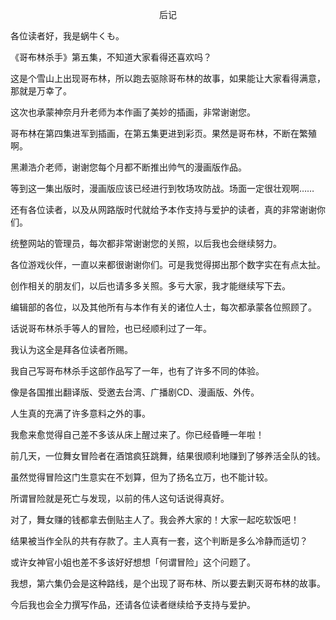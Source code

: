 <p align="center">后记</p>

各位读者好，我是蜗牛くも。

《哥布林杀手》第五集，不知道大家看得还喜欢吗？

这是个雪山上出现哥布林，所以跑去驱除哥布林的故事，如果能让大家看得满意，那就是万幸了。

这次也承蒙神奈月升老师为本作画了美妙的插画，非常谢谢您。

哥布林在第四集进军到插画，在第五集更进到彩页。果然是哥布林，不断在繁殖啊。

黑濑浩介老师，谢谢您每个月都不断推出帅气的漫画版作品。

等到这一集出版时，漫画版应该已经进行到牧场攻防战。场面一定很壮观啊……

还有各位读者，以及从网路版时代就给予本作支持与爱护的读者，真的非常谢谢你们。

统整网站的管理员，每次都非常谢谢您的关照，以后我也会继续努力。

各位游戏伙伴，一直以来都很谢谢你们。可是我觉得掷出那个数字实在有点太扯。

创作相关的朋友们，以后也请多多关照。多亏大家，我才能继续写下去。

编辑部的各位，以及其他所有与本作有关的诸位人士，每次都承蒙各位照顾了。

话说哥布林杀手等人的冒险，也已经顺利过了一年。

我认为这全是拜各位读者所赐。

我自己写哥布林杀手这部作品写了一年，也有了许多不同的体验。

像是各国推出翻译版、受邀去台湾、广播剧CD、漫画版、外传。

人生真的充满了许多意料之外的事。

我愈来愈觉得自己差不多该从床上醒过来了。你已经昏睡一年啦！

前几天，一位舞女冒险者在酒馆疯狂跳舞，结果很顺利地赚到了够养活全队的钱。

虽然觉得冒险这门生意实在不划算，但为了扬名立万，也不能计较。

所谓冒险就是死亡与发现，以前的伟人这句话说得真好。

对了，舞女赚的钱都拿去倒贴主人了。我会养大家的！大家一起吃软饭吧！

结果被当作全队的共有存款了。主人真有一套，这个判断是多么冷静而适切？

或许女神官小姐也差不多该好好想想「何谓冒险」这个问题了。

我想，第六集仍会是这种路线，是个出现了哥布林、所以要去剿灭哥布林的故事。

今后我也会全力撰写作品，还请各位读者继续给予支持与爱护。


